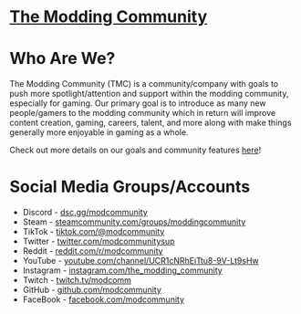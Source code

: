 # [The Modding Community](https://moddingcommunity.com/)

# Who Are We?
The Modding Community (TMC) is a community/company with goals to push more spotlight/attention and support within the modding community, especially for gaming. Our primary goal is to introduce as many new people/gamers to the modding community which in return will improve content creation, gaming, careers, talent, and more along with make things generally more enjoyable in gaming as a whole.

Check out more details on our goals and community features [here](https://moddingcommunity.com/)!

# Social Media Groups/Accounts
* Discord - [dsc.gg/modcommunity](https://dsc.gg/modcommunity)
* Steam - [steamcommunity.com/groups/moddingcommunity](https://steamcommunity.com/groups/moddingcommunity)
* TikTok - [tiktok.com/@modcommunity](https://tiktok.com/@modcommunity)
* Twitter - [twitter.com/modcommunitysup](https://twitter.com/modcommunitysup)
* Reddit - [reddit.com/r/modcommunity](https://reddit.com/r/modcommunity)
* YouTube - [youtube.com/channel/UCR1cNRhEiTtu8-9V-Lt9sHw](https://youtube.com/channel/UCR1cNRhEiTtu8-9V-Lt9sHw)
* Instagram - [instagram.com/the_modding_community](https://instagram.com/the_modding_community)
* Twitch - [twitch.tv/modcomm](https://twitch.tv/modcomm)
* GitHub - [github.com/modcommunity](https://github.com/modcommunity)
* FaceBook - [facebook.com/modcommunity](https://facebook.com/modcommunity)
